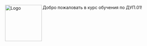 Добро пожаловать в курс обучения по ДУП.01!
<img src="https://github.com/kvinokain/-.01/blob/main/photo_5274216013128392659_y.jpg?raw=true" align="left" width="120" alt="Logo" />
